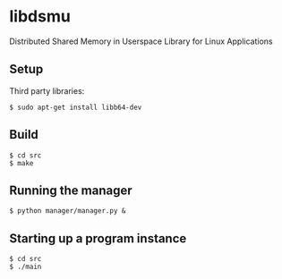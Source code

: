 libdsmu
=======

Distributed Shared Memory in Userspace Library for Linux Applications


Setup
-----
Third party libraries:

    $ sudo apt-get install libb64-dev

Build
-----

    $ cd src
    $ make

Running the manager
-----------------

    $ python manager/manager.py &

Starting up a program instance
------------------------------

    $ cd src
    $ ./main
